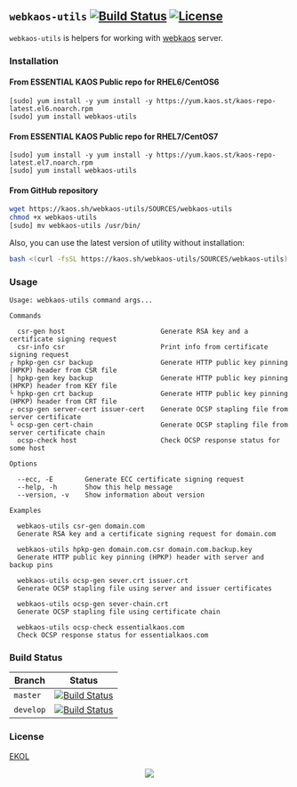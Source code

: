 ## `webkaos-utils` [![Build Status](https://travis-ci.org/essentialkaos/webkaos-utils.svg)](https://travis-ci.org/essentialkaos/webkaos-utils) [![License](https://gh.kaos.st/ekol.svg)](https://essentialkaos.com/ekol)

`webkaos-utils` is helpers for working with [webkaos](https://github.com/essentialkaos/webkaos) server.

### Installation

#### From ESSENTIAL KAOS Public repo for RHEL6/CentOS6

```
[sudo] yum install -y yum install -y https://yum.kaos.st/kaos-repo-latest.el6.noarch.rpm
[sudo] yum install webkaos-utils
```

#### From ESSENTIAL KAOS Public repo for RHEL7/CentOS7

```
[sudo] yum install -y yum install -y https://yum.kaos.st/kaos-repo-latest.el7.noarch.rpm
[sudo] yum install webkaos-utils
```

#### From GitHub repository

```bash
wget https://kaos.sh/webkaos-utils/SOURCES/webkaos-utils
chmod +x webkaos-utils
[sudo] mv webkaos-utils /usr/bin/
```

Also, you can use the latest version of utility without installation:

```bash
bash <(curl -fsSL https://kaos.sh/webkaos-utils/SOURCES/webkaos-utils) # pass options here
```

### Usage

```
Usage: webkaos-utils command args...

Commands

  csr-gen host                        Generate RSA key and a certificate signing request
  csr-info csr                        Print info from certificate signing request
┌ hpkp-gen csr backup                 Generate HTTP public key pinning (HPKP) header from CSR file
│ hpkp-gen key backup                 Generate HTTP public key pinning (HPKP) header from KEY file
└ hpkp-gen crt backup                 Generate HTTP public key pinning (HPKP) header from CRT file
┌ ocsp-gen server-cert issuer-cert    Generate OCSP stapling file from server certificate
└ ocsp-gen cert-chain                 Generate OCSP stapling file from server certificate chain
  ocsp-check host                     Check OCSP response status for some host

Options

  --ecc, -E        Generate ECC certificate signing request
  --help, -h       Show this help message
  --version, -v    Show information about version

Examples

  webkaos-utils csr-gen domain.com
  Generate RSA key and a certificate signing request for domain.com

  webkaos-utils hpkp-gen domain.com.csr domain.com.backup.key
  Generate HTTP public key pinning (HPKP) header with server and backup pins

  webkaos-utils ocsp-gen sever.crt issuer.crt
  Generate OCSP stapling file using server and issuer certificates

  webkaos-utils ocsp-gen sever-chain.crt
  Generate OCSP stapling file using certificate chain

  webkaos-utils ocsp-check essentialkaos.com
  Check OCSP response status for essentialkaos.com

```

### Build Status

| Branch | Status |
|--------|--------|
| `master` | [![Build Status](https://travis-ci.org/essentialkaos/webkaos-utils.svg?branch=master)](https://travis-ci.org/essentialkaos/webkaos-utils) |
| `develop` | [![Build Status](https://travis-ci.org/essentialkaos/webkaos-utils.svg?branch=develop)](https://travis-ci.org/essentialkaos/webkaos-utils) |

### License

[EKOL](https://essentialkaos.com/ekol)

<p align="center"><a href="https://essentialkaos.com"><img src="https://gh.kaos.st/ekgh.svg"/></a></p>
